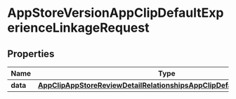 

# AppStoreVersionAppClipDefaultExperienceLinkageRequest


## Properties

| Name | Type | Description | Notes |
|------------ | ------------- | ------------- | -------------|
|**data** | [**AppClipAppStoreReviewDetailRelationshipsAppClipDefaultExperienceData**](AppClipAppStoreReviewDetailRelationshipsAppClipDefaultExperienceData.md) |  |  |



